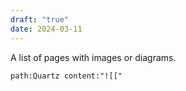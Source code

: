 ```yaml
---
draft: "true"
date: 2024-03-11
---
```

A list of pages with images or diagrams.

```query
path:Quartz content:"![["
```